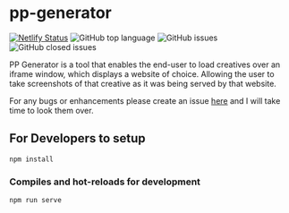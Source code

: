 # pp-generator

[![Netlify Status](https://api.netlify.com/api/v1/badges/602fad6b-ba01-4579-8029-eb31a139f04d/deploy-status)](https://app.netlify.com/sites/infallible-bhaskara-88752a/deploys)
![GitHub top language](https://img.shields.io/github/languages/top/mrpbennett/pp-generator)
![GitHub issues](https://img.shields.io/github/issues-raw/mrpbennett/pp-generator)
![GitHub closed issues](https://img.shields.io/github/issues-closed-raw/mrpbennett/pp-generator)

PP Generator is a tool that enables the end-user to load creatives over an iframe window, which displays a website of choice. Allowing the user to take screenshots of that creative as it was being served by that website.

For any bugs or enhancements please create an issue [here](https://github.com/mrpbennett/pp-generator/issues) and I will take time to look them over.

## For Developers to setup

```
npm install
```

### Compiles and hot-reloads for development

```
npm run serve
```
